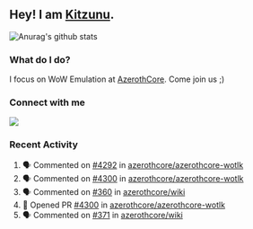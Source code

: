 ## Hey! I am [Kitzunu](https://Github.com/Kitzunu).

![Anurag's github stats](https://github-readme-stats.kitzunu.vercel.app/api?username=Kitzunu&show_icons=true)

### What do I do?

I focus on WoW Emulation at [AzerothCore](https://Github.com/AzerothCore). Come join us ;)

### Connect with me
[![](https://img.shields.io/badge/AzerothCore%20Discord-Connect%20with%20me!-green)](https://discord.com/invite/gkt4y2x)

### Recent Activity

<!--START_SECTION:activity-->
1. 🗣 Commented on [#4292](https://github.com/azerothcore/azerothcore-wotlk/issues/4292) in [azerothcore/azerothcore-wotlk](https://github.com/azerothcore/azerothcore-wotlk)
2. 🗣 Commented on [#4300](https://github.com/azerothcore/azerothcore-wotlk/issues/4300) in [azerothcore/azerothcore-wotlk](https://github.com/azerothcore/azerothcore-wotlk)
3. 🗣 Commented on [#360](https://github.com/azerothcore/wiki/issues/360) in [azerothcore/wiki](https://github.com/azerothcore/wiki)
4. 💪 Opened PR [#4300](https://github.com/azerothcore/azerothcore-wotlk/pull/4300) in [azerothcore/azerothcore-wotlk](https://github.com/azerothcore/azerothcore-wotlk)
5. 🗣 Commented on [#371](https://github.com/azerothcore/wiki/issues/371) in [azerothcore/wiki](https://github.com/azerothcore/wiki)
<!--END_SECTION:activity-->
